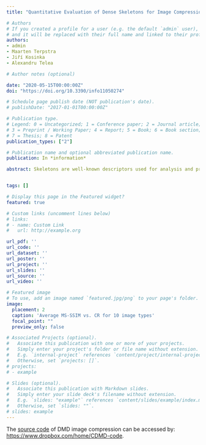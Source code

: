 ```yaml
---
title: "Quantitative Evaluation of Dense Skeletons for Image Compression"

# Authors
# If you created a profile for a user (e.g. the default `admin` user), write the username (folder name) here 
# and it will be replaced with their full name and linked to their profile.
authors:
- admin
- Maarten Terpstra
- Jiří Kosinka
- Alexandru Telea

# Author notes (optional)

date: "2020-05-15T00:00:00Z"
doi: "https://doi.org/10.3390/info11050274"

# Schedule page publish date (NOT publication's date).
# publishDate: "2017-01-01T00:00:00Z"

# Publication type.
# Legend: 0 = Uncategorized; 1 = Conference paper; 2 = Journal article;
# 3 = Preprint / Working Paper; 4 = Report; 5 = Book; 6 = Book section;
# 7 = Thesis; 8 = Patent
publication_types: ["2"]

# Publication name and optional abbreviated publication name.
publication: In *information*

abstract: Skeletons are well-known descriptors used for analysis and processing of 2D binary images. Recently, dense skeletons have been proposed as an extension of classical skeletons as a dual encoding for 2D grayscale and color images. Yet, their encoding power, measured by the quality and size of the encoded image, and how these metrics depend on selected encoding parameters, has not been formally evaluated. In this paper, we fill this gap with two main contributions. First, we improve the encoding power of dense skeletons by effective layer selection heuristics, a refined skeleton pixel-chain encoding, and a postprocessing compression scheme. Secondly, we propose a benchmark to assess the encoding power of dense skeletons for a wide set of natural and synthetic color and grayscale images. We use this benchmark to derive optimal parameters for dense skeletons. Our method, called Compressing Dense Medial Descriptors (CDMD), achieves higher-compression ratios at similar quality to the well-known JPEG technique and, thereby, shows that skeletons can be an interesting option for lossy image encoding.


tags: []

# Display this page in the Featured widget?
featured: true

# Custom links (uncomment lines below)
# links:
# - name: Custom Link
#   url: http://example.org

url_pdf: ''
url_code: ''
url_dataset: ''
url_poster: ''
url_project: ''
url_slides: ''
url_source: ''
url_video: ''

# Featured image
# To use, add an image named `featured.jpg/png` to your page's folder. 
image:
  placement: 2
  caption: 'Average MS-SSIM vs. CR for 10 image types'
  focal_point: ""
  preview_only: false

# Associated Projects (optional).
#   Associate this publication with one or more of your projects.
#   Simply enter your project's folder or file name without extension.
#   E.g. `internal-project` references `content/project/internal-project/index.md`.
#   Otherwise, set `projects: []`.
# projects:
# - example

# Slides (optional).
#   Associate this publication with Markdown slides.
#   Simply enter your slide deck's filename without extension.
#   E.g. `slides: "example"` references `content/slides/example/index.md`.
#   Otherwise, set `slides: ""`.
# slides: example
---
```


The [source code](https://www.dropbox.com/home/CDMD-code) of DMD image compression can be accessed by: https://www.dropbox.com/home/CDMD-code.


